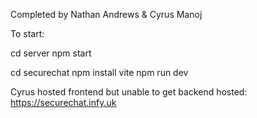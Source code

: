 Completed by Nathan Andrews & Cyrus Manoj

To start:

cd server
npm start

cd securechat
npm install vite
npm run dev

Cyrus hosted frontend but unable to get backend hosted:
https://securechat.infy.uk
